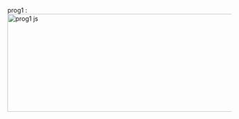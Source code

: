 prog1 : <img width="783" height="221" alt="prog1 js" src="https://github.com/user-attachments/assets/641de202-ef2b-4537-ad69-3ee7348e94dd" />
